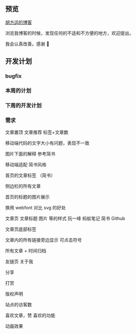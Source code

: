 
## 预览

[胡方运的博客](https://hufangyun.com)

浏览我博客的时候，发现任何的不适和不方便的地方，欢迎提出。

我会认真改善。感谢 🙏

## 开发计划

### bugfix

### 本周的计划

### 下周的开发计划

### 需求

文章置顶 文章推荐
标签+文章数

移动端代码的文字大小有问题，表现不一致

图片下面的解释  参考简书

移动端适配 简书风格

首页的文章标签 （简书）

侧边栏的所有文章

首页的标题的图片展示

换用 webfont  对比 svg 的好处

文章页 文章标题 图片 等的样式 阮一峰 蚂蚁笔记 简书 Github

文章页底部标签

文章内的所有链接旁边显示 可点击符号

所有文章 + 时间归档

友链页 关于我

分享

打赏

版权声明

站点的访客数

喜欢文章，赞 喜欢的功能

动画效果
